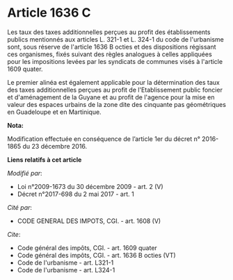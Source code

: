 # Article 1636 C

Les taux des taxes additionnelles perçues au profit des établissements publics mentionnés aux articles L. 321-1 et L. 324-1
du code de l'urbanisme sont, sous réserve de l'article 1636 B octies et des dispositions régissant ces organismes, fixés
suivant des règles analogues à celles appliquées pour les impositions levées par les syndicats de communes visés à l'article
1609 quater. 

Le premier alinéa est également applicable pour la détermination des taux des taxes additionnelles perçues au profit de
l'Etablissement public foncier et d'aménagement de la Guyane et au profit de l'agence pour la mise en valeur des espaces
urbains de la zone dite des cinquante pas géométriques en Guadeloupe et en Martinique.

**Nota:**

Modification effectuée en conséquence de l’article 1er du décret n° 2016-1865 du 23 décembre 2016.

**Liens relatifs à cet article**

_Modifié par_:

  - Loi n°2009-1673 du 30 décembre 2009 - art. 2 (V)
  - Décret n°2017-698 du 2 mai 2017 - art. 1

_Cité par_:

  - CODE GENERAL DES IMPOTS, CGI. - art. 1608 (V)

_Cite_:

  - Code général des impôts, CGI. - art. 1609 quater
  - Code général des impôts, CGI. - art. 1636 B octies (VT)
  - Code de l'urbanisme - art. L321-1
  - Code de l'urbanisme - art. L324-1
